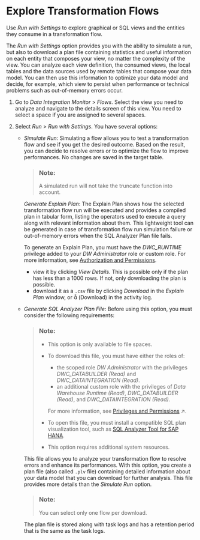 <!-- loio7588192bf4cd4e3db43704239ba4d366 -->

<link rel="stylesheet" type="text/css" href="../css/sap-icons.css"/>

# Explore Transformation Flows

Use *Run with Settings* to explore graphical or SQL views and the entities they consume in a transformation flow.

The *Run with Settings* option provides you with the ability to simulate a run, but also to download a plan file containing statistics and useful information on each entity that composes your view, no matter the complexity of the view. You can analyze each view definition, the consumed views, the local tables and the data sources used by remote tables that compose your data model. You can then use this information to optimize your data model and decide, for example, which view to persist when performance or technical problems such as out-of-memory errors occur.

1.  Go to *Data Integration Monitor* \> *Flows*. Select the view you need to analyze and navigate to the details screen of this view. You need to select a space if you are assigned to several spaces.

2.  Select *Run* \> *Run with Settings*. You have several options:

    -   *Simulate Run*: Simulating a flow allows you to test a transformation flow and see if you get the desired outcome. Based on the result, you can decide to resolve errors or to optimize the flow to improve performances. No changes are saved in the target table.

        > ### Note:  
        > A simulated run will not take the truncate function into account.

        *Generate Explain Plan*: The Explain Plan shows how the selected transformation flow run will be executed and provides a compiled plan in tabular form, listing the operators used to execute a query along with relevant information about them. This lightweight tool can be generated in case of transformation flow run simulation failure or out-of-memory errors when the SQL Analyzer Plan file fails.

        To generate an Explain Plan, you must have the *DWC\_RUNTIME* privilege added to your *DW Administrator* role or custom role. For more information, see [Authorization and Permissions](authorization-and-permissions-e5f9e81.md).

        -   view it by clicking *View Details*. This is possible only if the plan has less than a 1000 rows. If not, only downloading the plan is possible.
        -   download it as a `.csv` file by clicking *Download* in the *Explain Plan* window, or <span class="SAP-icons-V5"></span> \(Download\) in the activity log.

    -   *Generate SQL Analyzer Plan File*: Before using this option, you must consider the following requirements:

        > ### Note:  
        > -   This option is only available to file spaces.
        > -   To download this file, you must have either the roles of:
        > 
        >     -   the scoped role *DW Administrator* with the privileges *DWC\_DATABUILDER \(Read\)* and *DWC\_DATAINTEGRATION \(Read\)*.
        >     -   an additional custom role with the privileges of *Data Warehouse Runtime \(Read\)*, *DWC\_DATABUILDER \(Read\)*, and *DWC\_DATAINTEGRATION \(Read\)*.
        > 
        >     For more information, see [Privileges and Permissions](https://help.sap.com/viewer/935116dd7c324355803d4b85809cec97/DEV_CURRENT/en-US/d7350c6823a14733a7a5727bad8371aa.html "A privilege represents a task or an area in SAP Datasphere and can be assigned to a specific role. The actions that can be performed in the area are determined by the permissions assigned to a privilege.") :arrow_upper_right:.
        > 
        > -   To open this file, you must install a compatible SQL plan visualization tool, such as [SQL Analyzer Tool for SAP HANA](https://help.sap.com/docs/hana-cloud-database/sap-hana-cloud-sap-hana-database-administration-guide/sql-analyzer?state=DRAFT&version=2024_2_QRC).
        > -   This option requires additional system resources.

        This file allows you to analyze your transformation flow to resolve errors and enhance its performances. With this option, you create a plan file \(also called `.plv` file\) containing detailed information about your data model that you can download for further analysis. This file provides more details than the *Simulate Run* option.

        > ### Note:  
        > You can select only one flow per download.

        The plan file is stored along with task logs and has a retention period that is the same as the task logs.




